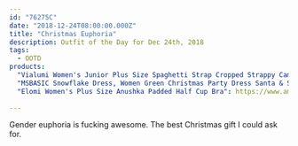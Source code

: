 ```yaml
---
id: "76275C"
date: "2018-12-24T08:00:00.000Z"
title: "Christmas Euphoria"
description: Outfit of the Day for Dec 24th, 2018
tags:
  - OOTD
products:
  "Vialumi Women's Junior Plus Size Spaghetti Strap Cropped Strappy Camisole": https://www.amazon.com/exec/obidos/ASIN/B07J5F2CYQ/curvyandtrans-20
  "MSBASIC Snowflake Dress, Women Green Christmas Party Dress Santa & Snowman XXL": https://www.amazon.com/exec/obidos/ASIN/B07KP1VMNC/curvyandtrans-20
  "Elomi Women's Plus Size Anushka Padded Half Cup Bra": https://www.amazon.com/exec/obidos/ASIN/B06XVXSM3W/curvyandtrans-20
  
---
```


Gender euphoria is fucking awesome. The best Christmas gift I could ask for.
